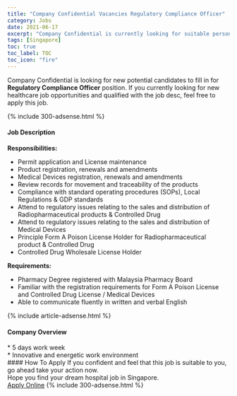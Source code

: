 ```yaml
---
title: "Company Confidential Vacancies Regulatory Compliance Officer" 
category: Jobs 
date: 2021-06-17 
excerpt: "Company Confidential is currently looking for suitable person to fill in the Regulatory Compliance Officer which positioned at Singapore" 
tags: [Singapore] 
toc: true 
toc_label: TOC 
toc_icon: "fire" 
--- 
```


<p>Company Confidential is looking for new potential candidates to fill in for <b>Regulatory Compliance Officer</b> position. If you currently looking for new healthcare job opportunities and qualified with the job desc, feel free to apply this job.
</p>{% include 300-adsense.html %} 
<div><div><h4>Job Description</h4></div><div><div><span><div><div><strong>Responsibilities:</strong><ul><li>Permit application and License maintenance</li><li>Product registration, renewals and amendments</li><li>Medical Devices registration, renewals and amendments</li><li>Review records for movement and traceability of the products</li><li>Compliance with standard operating procedures (SOPs), Local Regulations &amp; GDP standards</li><li>Attend to regulatory issues relating to the sales and distribution of Radiopharmaceutical products &amp; Controlled Drug</li><li>Attend to regulatory issues relating to the sales and distribution of Medical Devices</li><li>Principle Form A Poison License Holder for Radiopharmaceutical product &amp; Controlled Drug</li><li>Controlled Drug Wholesale License Holder</li></ul><div><strong>Requirements:</strong></div><ul><li>Pharmacy Degree registered with Malaysia Pharmacy Board</li><li>Familiar with the registration requirements for Form A Poison License and Controlled Drug License / Medical Devices</li><li>Able to communicate fluently in written and verbal English</li></ul></div></div></span></div></div></div> 
{% include article-adsense.html %} 
<div><div><h4>Company Overview</h4></div><div><div><span><div><div>* 5 days work week</div><div>* Innovative and energetic work environment</div></div></span></div></div></div> 
#### How To Apply 
If you confident and feel that this job is suitable to you, go ahead take your action now. <br/> 
Hope you find your dream hospital job in Singapore. <br/> 
<a href="https://www.jobstreet.com.my/en/job/regulatory-compliance-officer-8590141/origin/sg?jobId=jobstreet-sg-job-8590141" class="btn btn--warning" target="_blank" rel="nofollow noopenner">Apply Online</a> 
{% include 300-adsense.html %} 